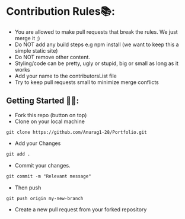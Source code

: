 
# Contribution Rules📚:

- You are allowed to make pull requests that break the rules. We just merge it ;)
- Do NOT add any build steps e.g npm install (we want to keep this a simple static site)
- Do NOT remove other content.
- Styling/code can be pretty, ugly or stupid, big or small as long as it works
- Add your name to the contributorsList file
- Try to keep pull requests small to minimize merge conflicts


## Getting Started 🤩🤗:

- Fork this repo (button on top)
- Clone on your local machine

```terminal
git clone https://github.com/Anurag1-28/Portfolio.git
```



- Add your Changes
```markdown
git add .
```
- Commit your changes.

```markdown
git commit -m "Relevant message"
```
- Then push 
```markdown
git push origin my-new-branch
```


- Create a new pull request from your forked repository

<br>
